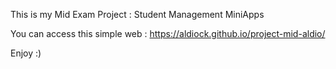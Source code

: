 This is my Mid Exam Project : Student Management MiniApps

You can access this simple web : https://aldiock.github.io/project-mid-aldio/


Enjoy :)
